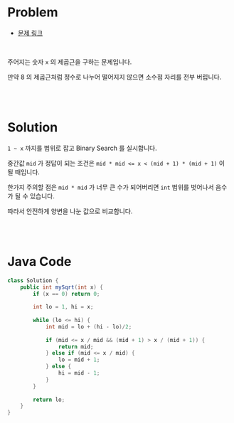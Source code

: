 # Problem

- [문제 링크](https://leetcode.com/problems/sqrtx/)

<br>

주어지는 숫자 `x` 의 제곱근을 구하는 문제입니다.

만약 8 의 제곱근처럼 정수로 나누어 떨어지지 않으면 소수점 자리를 전부 버립니다.

<br><br>

# Solution

`1 ~ x` 까지를 범위로 잡고 Binary Search 를 실시합니다.

중간값 `mid` 가 정답이 되는 조건은 `mid * mid <= x < (mid + 1) * (mid + 1)` 이 될 때입니다.

한가지 주의할 점은 `mid * mid` 가 너무 큰 수가 되어버리면 `int` 범위를 벗어나서 음수가 될 수 있습니다.

따라서 안전하게 양변을 나눈 값으로 비교합니다.

<br><br>

# Java Code

```java
class Solution {
    public int mySqrt(int x) {
        if (x == 0) return 0;
        
        int lo = 1, hi = x;
        
        while (lo <= hi) {
            int mid = lo + (hi - lo)/2;
            
            if (mid <= x / mid && (mid + 1) > x / (mid + 1)) {
                return mid;
            } else if (mid <= x / mid) {
                lo = mid + 1;
            } else {
                hi = mid - 1;
            }
        }
        
        return lo;
    }
}
```

